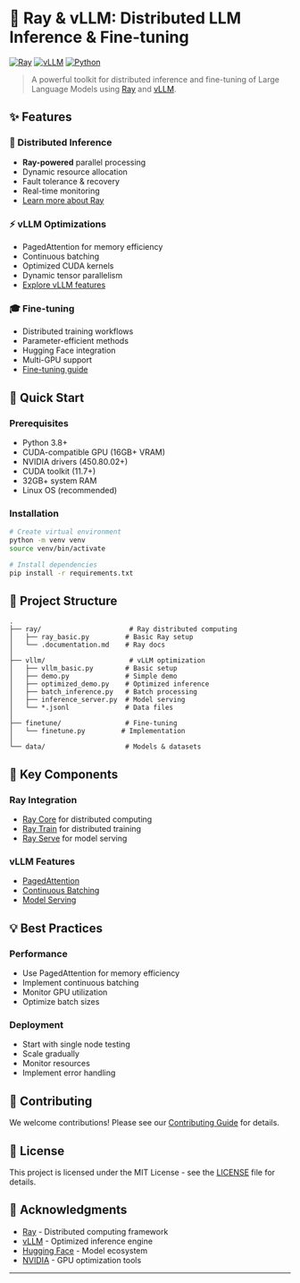 # 🚀 Ray & vLLM: Distributed LLM Inference & Fine-tuning

[![Ray](https://img.shields.io/badge/Ray-028CF0?style=for-the-badge&logo=ray&logoColor=white)](https://www.ray.io/)
[![vLLM](https://img.shields.io/badge/vLLM-FF6B6B?style=for-the-badge&logo=python&logoColor=white)](https://github.com/vllm-project/vllm)
[![Python](https://img.shields.io/badge/Python-3.8+-blue?style=for-the-badge&logo=python&logoColor=white)](https://www.python.org/)

> A powerful toolkit for distributed inference and fine-tuning of Large Language Models using [Ray](https://www.ray.io/) and [vLLM](https://github.com/vllm-project/vllm).

## ✨ Features

### 🎯 Distributed Inference
- **Ray-powered** parallel processing
- Dynamic resource allocation
- Fault tolerance & recovery
- Real-time monitoring
- [Learn more about Ray](https://docs.ray.io/en/latest/)

### ⚡ vLLM Optimizations
- PagedAttention for memory efficiency
- Continuous batching
- Optimized CUDA kernels
- Dynamic tensor parallelism
- [Explore vLLM features](https://vllm.readthedocs.io/)

### 🎓 Fine-tuning
- Distributed training workflows
- Parameter-efficient methods
- Hugging Face integration
- Multi-GPU support
- [Fine-tuning guide](https://huggingface.co/docs/transformers/training)

## 🚀 Quick Start

### Prerequisites
- Python 3.8+
- CUDA-compatible GPU (16GB+ VRAM)
- NVIDIA drivers (450.80.02+)
- CUDA toolkit (11.7+)
- 32GB+ system RAM
- Linux OS (recommended)

### Installation

```bash
# Create virtual environment
python -m venv venv
source venv/bin/activate

# Install dependencies
pip install -r requirements.txt
```

## 📁 Project Structure

```
.
├── ray/                      # Ray distributed computing
│   ├── ray_basic.py         # Basic Ray setup
│   └── .documentation.md    # Ray docs
│
├── vllm/                     # vLLM optimization
│   ├── vllm_basic.py        # Basic setup
│   ├── demo.py              # Simple demo
│   ├── optimized_demo.py    # Optimized inference
│   ├── batch_inference.py   # Batch processing
│   ├── inference_server.py  # Model serving
│   └── *.jsonl              # Data files
│
├── finetune/                # Fine-tuning
│   └── finetune.py         # Implementation
│
└── data/                    # Models & datasets
```

## 🎯 Key Components

### Ray Integration
- [Ray Core](https://docs.ray.io/en/latest/ray-core/index.html) for distributed computing
- [Ray Train](https://docs.ray.io/en/latest/ray-train/index.html) for distributed training
- [Ray Serve](https://docs.ray.io/en/latest/serve/index.html) for model serving

### vLLM Features
- [PagedAttention](https://vllm.readthedocs.io/en/latest/architecture/paged_attention.html)
- [Continuous Batching](https://vllm.readthedocs.io/en/latest/architecture/continuous_batching.html)
- [Model Serving](https://vllm.readthedocs.io/en/latest/serving/index.html)

## 💡 Best Practices

### Performance
- Use PagedAttention for memory efficiency
- Implement continuous batching
- Monitor GPU utilization
- Optimize batch sizes

### Deployment
- Start with single node testing
- Scale gradually
- Monitor resources
- Implement error handling

## 🤝 Contributing

We welcome contributions! Please see our [Contributing Guide](CONTRIBUTING.md) for details.

## 📝 License

This project is licensed under the MIT License - see the [LICENSE](LICENSE) file for details.

## 🙏 Acknowledgments

- [Ray](https://www.ray.io/) - Distributed computing framework
- [vLLM](https://github.com/vllm-project/vllm) - Optimized inference engine
- [Hugging Face](https://huggingface.co/) - Model ecosystem
- [NVIDIA](https://developer.nvidia.com/) - GPU optimization tools

---